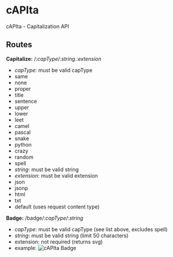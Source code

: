 # cAPIta
cAPIta - Capitalization API

## Routes
**Capitalize:** /:*capType*/:*string*.:*extension*

+ *capType*: must be valid capType
 + same
 + none
 + proper
 + title
 + sentence
 + upper
 + lower
 + leet
 + camel
 + pascal
 + snake
 + python
 + crazy
 + random
 + spell
+ *string*: must be valid string
+ *extension*: must be valid extension
 + json
 + jsonp
 + html
 + txt
 + default (uses request content type)

**Badge:** /badge/:*capType*/:*string*

+ *capType*: must be valid capType (see list above, excludes spell)
+ *string*: must be valid string (limit 50 characters)
+ extension: not required (returns svg)
+ example: ![cAPIta Badge](https://img.shields.io/badge/cAPIta%20UPPER-HELLO%20WORLD-b5d4ff.svg)
